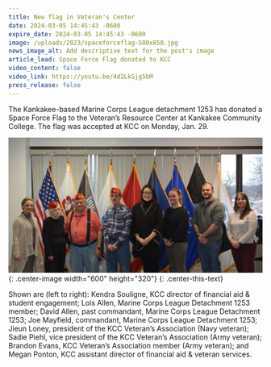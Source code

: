 ```yaml
---
title: New flag in Veteran's Center
date: 2024-03-05 14:45:43 -0600
expire_date: 2024-03-05 14:45:43 -0600
image: /uploads/2023/spaceforceflag-580x850.jpg
news_image_alt: Add descriptive text for the post's image
article_lead: Space Force Flag donated to KCC
video_content: false
video_link: https://youtu.be/4d2LkGjg5bM
press_release: false
---
```

The Kankakee-based Marine Corps League detachment 1253 has donated a Space Force Flag to the Veteran’s Resource Center at Kankakee Community College. The flag was accepted at KCC on Monday, Jan. 29.

![](/uploads/2023/spaceforce-600x320.jpg){: .center-image width="600" height="320"}
{: .center-this-text}

Shown are (left to right): Kendra Souligne, KCC director of financial aid & student engagement; Lois Allen, Marine Corps League Detachment 1253 member; David Allen, past commandant, Marine Corps League Detachment 1253; Joe Mayfield, commandant, Marine Corps League Detachment 1253; Jieun Loney, president of the KCC Veteran’s Association (Navy veteran); Sadie Piehl, vice president of the KCC Veteran’s Association (Army veteran); Brandon Evans, KCC Veteran’s Association member (Army veteran); and Megan Ponton, KCC assistant director of financial aid & veteran services.